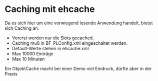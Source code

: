 # Caching mit ehcache #

Da es sich hier um eine vorwiegend lesende Anwendung handelt, bietet sich Caching an.
  * Vorerst werden nur die Slots gecached.
  * Caching muß in BF\_PLConfig.xml eingeschaltet werden.
  * Default-Werte stehen in ehcache.xml
  * Max 10000 Einträge
  * Max 10 Minuten

Ein ObjektCache macht bei einer Demo viel Eindruck, dürfte aber in der Praxis